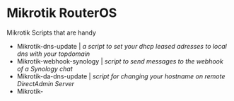 # Mikrotik RouterOS
Mikrotik Scripts that are handy


- Mikrotik-dns-update		|	*a script to set your dhcp leased adresses to local dns with your topdomain*
- Mikrotik-webhook-synology	|	*script to send messages to the webhook of a Synology chat* 
- Mikrotik-da-dns-update	| 	*script for changing your hostname on remote DirectAdmin Server*
- Mikrotik-
